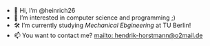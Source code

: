 - 👋 Hi, I’m @heinrich26
- 👀 I’m interested in computer science and programming ;)
- 🛠️ I’m currently studying _Mechanical Ebgineering_ at TU Berlin!
- 📫 You want to contact me? [mailto: hendrik-horstmann@o2mail.de](hendrik-horstmann@o2mail.de)

<!---
heinrich26/heinrich26 is a ✨ special ✨ repository because its `README.md` (this file) appears on your GitHub profile.
You can click the Preview link to take a look at your changes.
--->
